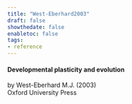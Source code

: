 ```yaml
---
title: "West-Eberhard2003"
draft: false
showthedate: false
enabletoc: false
tags:
- reference
---
```


#### **Developmental plasticity and evolution**     
by West-Eberhard M.J. (2003)         
Oxford University Press      


